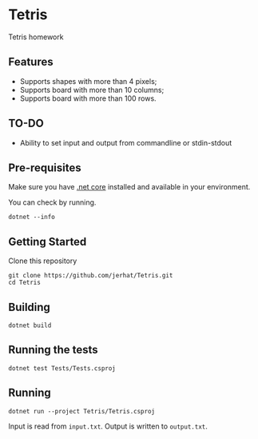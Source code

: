 # Tetris
Tetris homework

## Features

- Supports shapes with more than 4 pixels;
- Supports board with more than 10 columns;
- Supports board with more than 100 rows.

## TO-DO
- Ability to set input and output from commandline or stdin-stdout

## Pre-requisites
Make sure you have [.net core](https://dotnet.microsoft.com/download "dotnet core") installed and available in your environment.

You can check by running.
```
dotnet --info
```

## Getting Started
Clone this repository
```
git clone https://github.com/jerhat/Tetris.git
cd Tetris
```
## Building
```
dotnet build
```

## Running the tests
```
dotnet test Tests/Tests.csproj
```

## Running
```
dotnet run --project Tetris/Tetris.csproj
```
Input is read from `input.txt`.
Output is written to `output.txt`.
